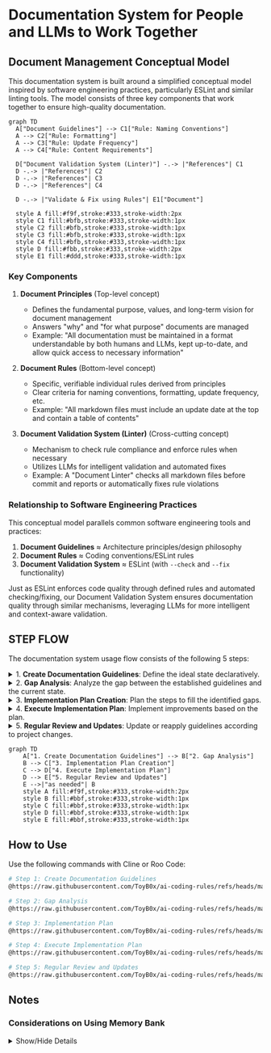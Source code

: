 # Documentation System for People and LLMs to Work Together

## Document Management Conceptual Model

This documentation system is built around a simplified conceptual model inspired by software engineering practices, particularly ESLint and similar linting tools. The model consists of three key components that work together to ensure high-quality documentation.

```mermaid
graph TD
  A["Document Guidelines"] --> C1["Rule: Naming Conventions"]
  A --> C2["Rule: Formatting"]
  A --> C3["Rule: Update Frequency"]
  A --> C4["Rule: Content Requirements"]
  
  D["Document Validation System (Linter)"] -.-> |"References"| C1
  D -.-> |"References"| C2
  D -.-> |"References"| C3
  D -.-> |"References"| C4
  
  D -.-> |"Validate & Fix using Rules"| E1["Document"]
  
  style A fill:#f9f,stroke:#333,stroke-width:2px
  style C1 fill:#bfb,stroke:#333,stroke-width:1px
  style C2 fill:#bfb,stroke:#333,stroke-width:1px
  style C3 fill:#bfb,stroke:#333,stroke-width:1px
  style C4 fill:#bfb,stroke:#333,stroke-width:1px
  style D fill:#fbb,stroke:#333,stroke-width:2px
  style E1 fill:#ddd,stroke:#333,stroke-width:1px
```

### Key Components

1. **Document Principles** (Top-level concept)
   - Defines the fundamental purpose, values, and long-term vision for document management
   - Answers "why" and "for what purpose" documents are managed
   - Example: "All documentation must be maintained in a format understandable by both humans and LLMs, kept up-to-date, and allow quick access to necessary information"

2. **Document Rules** (Bottom-level concept)
   - Specific, verifiable individual rules derived from principles
   - Clear criteria for naming conventions, formatting, update frequency, etc.
   - Example: "All markdown files must include an update date at the top and contain a table of contents"

3. **Document Validation System (Linter)** (Cross-cutting concept)
   - Mechanism to check rule compliance and enforce rules when necessary
   - Utilizes LLMs for intelligent validation and automated fixes
   - Example: A "Document Linter" checks all markdown files before commit and reports or automatically fixes rule violations

### Relationship to Software Engineering Practices

This conceptual model parallels common software engineering tools and practices:

1. **Document Guidelines** ≈ Architecture principles/design philosophy
2. **Document Rules** ≈ Coding conventions/ESLint rules
3. **Document Validation System** ≈ ESLint (with `--check` and `--fix` functionality)

Just as ESLint enforces code quality through defined rules and automated checking/fixing, our Document Validation System ensures documentation quality through similar mechanisms, leveraging LLMs for more intelligent and context-aware validation.

## STEP FLOW

The documentation system usage flow consists of the following 5 steps:

<details>
<summary>1. <b>Create Documentation Guidelines</b>: Define the ideal state declaratively.</summary>

- Understanding best practices
- Understanding current project characteristics
- Creating documentation guidelines
- Reviewing existing guidelines for improvement
</details>

<details>
<summary>2. <b>Gap Analysis</b>: Analyze the gap between the established guidelines and the current state.</summary>

- Understanding the documentation guidelines
- Understanding the current project state
- Analyzing the gaps between them
</details>

<details>
<summary>3. <b>Implementation Plan Creation</b>: Plan the steps to fill the identified gaps.</summary>

- Understanding the gaps
- Planning improvement steps
- Prioritizing and implementing in stages
</details>

<details>
<summary>4. <b>Execute Implementation Plan</b>: Implement improvements based on the plan.</summary>

- Understanding the implementation plan
- Understanding the current project state
- Executing improvements
</details>

<details>
<summary>5. <b>Regular Review and Updates</b>: Update or reapply guidelines according to project changes.</summary>

- Understanding current guidelines
- Improving and adjusting guidelines
- Repeating from step 2 as needed
</details>

```mermaid
graph TD
    A["1. Create Documentation Guidelines"] --> B["2. Gap Analysis"]
    B --> C["3. Implementation Plan Creation"]
    C --> D["4. Execute Implementation Plan"]
    D --> E["5. Regular Review and Updates"]
    E -->|"as needed"| B
    style A fill:#f9f,stroke:#333,stroke-width:2px
    style B fill:#bbf,stroke:#333,stroke-width:1px
    style C fill:#bbf,stroke:#333,stroke-width:1px
    style D fill:#bbf,stroke:#333,stroke-width:1px
    style E fill:#bbf,stroke:#333,stroke-width:1px
```

## How to Use

Use the following commands with Cline or Roo Code:

```bash
# Step 1: Create Documentation Guidelines
@https://raw.githubusercontent.com/ToyB0x/ai-coding-rules/refs/heads/main/Guideline.md Create documentation guidelines following Step 1

# Step 2: Gap Analysis
@https://raw.githubusercontent.com/ToyB0x/ai-coding-rules/refs/heads/main/Guideline.md Perform gap analysis between current state and guidelines following Step 2

# Step 3: Implementation Plan
@https://raw.githubusercontent.com/ToyB0x/ai-coding-rules/refs/heads/main/Guideline.md Create an implementation plan for documentation guidelines following Step 3

# Step 4: Execute Implementation Plan
@https://raw.githubusercontent.com/ToyB0x/ai-coding-rules/refs/heads/main/Guideline.md Execute the implementation plan following Step 4

# Step 5: Regular Review and Updates
@https://raw.githubusercontent.com/ToyB0x/ai-coding-rules/refs/heads/main/Guideline.md Perform regular review and updates of documentation guidelines following Step 5
```

## Notes

### Considerations on Using Memory Bank

<details>
<summary>Show/Hide Details</summary>

- Memory Bank consumes tokens, so its usage should be evaluated based on project requirements
- Regardless of Memory Bank usage, large document collections can exceed 100k tokens, making incremental access important
- Personal observations on Memory Bank files:
  - activeContext.md: Regular conversation context may be sufficient
  - decisionLog.md: Team decisions should be properly committed to repositories
  - productContext.md: Product overviews should be committed with human consensus rather than auto-generated
  - progress.md: Team progress should be documented in organized repositories
  - systemPatterns.md: System structures should be documented in organized repositories
- Semi-automated reflection documents might be useful when accumulated insights can be committed to system interactions
  - A potentially better approach: include response history in LLM commits and use CI to automatically generate weekly retrospectives and improvement PRs
</details>
